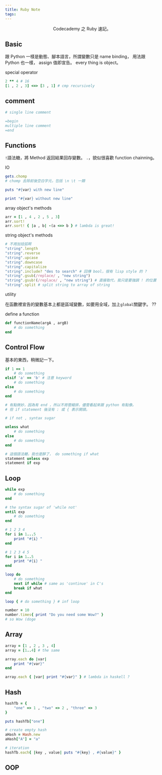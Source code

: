 ```yaml
---
title: Ruby Note
tags:
---
```


<center>
Codecademy 之 Ruby 速記。
</center>

<!-- more -->

## Basic
跟 Python 一樣是動態、腳本語言，所謂變數只是 name binding，
用法跟 Python 也一樣， assign 值即宣告。
every thing is object。

special operator
```ruby
2 ** 4 # 16
[1 , 2 , 3] <=> [3 , 1] # cmp recursively
```

## comment
```ruby
# single line comment

=begin
multiple line comment
=end
```

## Functions

`!`語法糖，將 Method 返回結果回存變數。
`.`，貌似很喜歡 function chainning。

IO
```ruby
gets.chomp
# chomp 去除前後空白字元，包括 \n \t 一類

puts "#{var} with new line"

print "#{var} without new line"
```

array object's methods
```ruby
arr = [1 , 4 , 2 , 5 , 3]
arr.sort!
arr.sort! { |a , b| -(a <=> b } # lambda is great!
```


string object's methods
```ruby
# 不用加括弧啊
"string".length
"string".reverse
"string".upcase
"string".downcase
"string".capitalize
"string".include? "des to search" # 回傳 bool，很有 lisp style 的 ?
"string".gsub(/replace/ , "new string")
"string".gsub!(/replace/ , "new string") # 直接取代，我只是要強調 ! 的位置
"string".split # split string to array of string
```

utility

在函數裡宣告的變數基本上都是區域變數，如要用全域，加上`global`關鍵字。 ??

define a function
```ruby
def functionName(argA , argB)
    # do something
end
```

## Control Flow
基本的東西，稍微記一下。

```ruby
if 1 == 1
    # do something
elsif 'a' == 'b' # 注意 keyword
    # do something
else
    # do something
end

# 有點微妙，因為有 end ，所以不用管縮排，儘管看起來跟 python 有點像。
# 但 if statement 後沒有 : 或 { 表示開頭。

# if not , syntax sugar

unless what
    # do something
else
    # do something
end

# 這個語法糖，我也是醉了， do something if what
statement unless exp
statement if exp

```

## Loop

```ruby
while exp
    # do something
end

# the syntax sugar of 'while not'
until exp
    # do something
end

# 1 2 3 4
for i in 1...5
    print "#{i} "
end

# 1 2 3 4 5
for i in 1..5
    print "#{i} "
end

loop do
    # do something
    next if while # same as 'continue' in C's
    break if what
end

loop { # do something } # inf loop

number = 10
number.times{ print "Do you need some Wow?" }
# so Wow (doge
```

## Array

```ruby
array = [1 , 2 , 3 , 4]
array = [1..4] # the same

array.each do |var|
    print "#{var}"
end

array.each { |var| print "#{var}" } # lambda in haskell ?
```

## Hash

```ruby
hashTb = {
    "one" => 1 , "two" => 2 , "three" => 3
}

puts hashTb["one"]

# create empty hash
aHash = Hash.new
aHash["A"] = "a"

# iteration
hashTb.each{ |key , value| puts "#{key} , #{value}" }
```

## OOP
